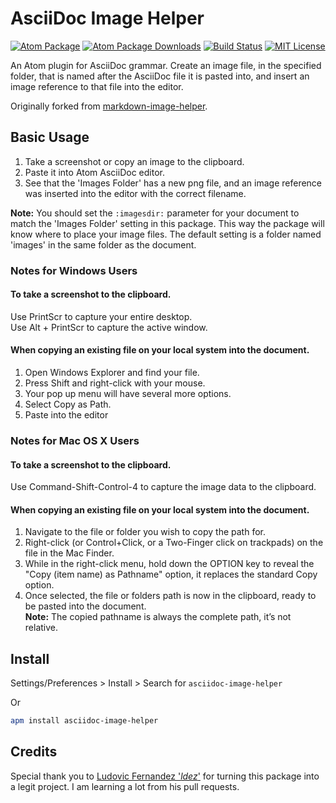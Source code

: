 # AsciiDoc Image Helper

[![Atom Package](https://img.shields.io/apm/v/asciidoc-image-helper.svg)](https://atom.io/packages/asciidoc-image-helper)
[![Atom Package Downloads](https://img.shields.io/apm/dm/asciidoc-image-helper.svg)](https://atom.io/packages/asciidoc-image-helper)
[![Build Status](https://travis-ci.org/bwklein/asciidoc-image-helper.svg?branch=master)](https://travis-ci.org/bwklein/asciidoc-image-helper)
[![MIT License](http://img.shields.io/badge/license-MIT-blue.svg?style=flat)](https://github.com/bwklein/asciidoc-image-helper/blob/master/LICENSE.md)

An Atom plugin for AsciiDoc grammar.
Create an image file, in the specified folder, that is named after the AsciiDoc file it is pasted into, and insert an image reference to that file into the editor.

Originally forked from [markdown-image-helper](https://github.com/bigyuki/markdown-image-helper).

## Basic Usage

1. Take a screenshot or copy an image to the clipboard.
2. Paste it into Atom AsciiDoc editor.
3. See that the 'Images Folder' has a new png file, and an image reference was inserted into the editor with the correct filename.

**Note:** You should set the ```:imagesdir:``` parameter for your document to match the 'Images Folder' setting in this package.  This way the package will know where to place your image files.  The default setting is a folder named 'images' in the same folder as the document.

### Notes for Windows Users
#### To take a screenshot to the clipboard.
Use PrintScr to capture your entire desktop.  
Use Alt + PrintScr to capture the active window.  

#### When copying an existing file on your local system into the document.
1. Open Windows Explorer and find your file.
2. Press Shift and right-click with your mouse.
3. Your pop up menu will have several more options.
4. Select Copy as Path.
5. Paste into the editor

### Notes for Mac OS X Users
#### To take a screenshot to the clipboard.
Use Command-Shift-Control-4 to capture the image data to the clipboard.

#### When copying an existing file on your local system into the document.
1. Navigate to the file or folder you wish to copy the path for.
2. Right-click (or Control+Click, or a Two-Finger click on trackpads) on the file in the Mac Finder.
3. While in the right-click menu, hold down the OPTION key to reveal the "Copy (item name) as Pathname" option, it replaces the standard Copy option.
4. Once selected, the file or folders path is now in the clipboard, ready to be pasted into the document.  
**Note:** The copied pathname is always the complete path, it’s not relative.

## Install

Settings/Preferences > Install > Search for `asciidoc-image-helper`

Or

```bash
apm install asciidoc-image-helper
```

## Credits

Special thank you to [Ludovic Fernandez '_ldez_'](https://github.com/ldez) for turning this package into a legit project.  I am learning a lot from his pull requests.

